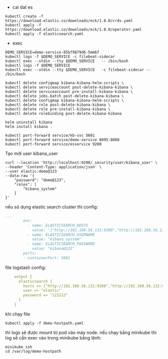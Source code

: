 - cai dat es 
```shell
kubectl create -f https://download.elastic.co/downloads/eck/1.8.0/crds.yaml
kubectl apply -f https://download.elastic.co/downloads/eck/1.8.0/operator.yaml
kubectl apply -f elasticsearch.yaml
```
- exec 
```shell
DEMO_SERVICE=demo-service-85bf9879d6-5mm6f
kubectl logs -f $DEMO_SERVICE -c filebeat-sidecar
kubectl exec --stdin --tty $DEMO_SERVICE   -- /bin/bash
kubectl logs -f $DEMO_SERVICE
kubectl exec --stdin --tty $DEMO_SERVICE   -c filebeat-sidecar -- /bin/bash
```
```
kubectl delete configmap kibana-kibana-helm-scripts \
kubectl delete serviceaccount post-delete-kibana-kibana \
kubectl delete serviceaccount pre-install-kibana-kibana \
kubectl delete jobs.batch post-delete-kibana-kibana \
kubectl delete configmap kibana-kibana-helm-scripts \
kubectl delete role post-delete-kibana-kibana \
kubectl delete role pre-install-kibana-kibana \
kubectl delete rolebinding post-delete-kibana-kibana

helm uninstall kibana
helm install kibana .
```
```
kubectl port-forward service/kb-svc 5601
kubectl port-forward service/demo-service 8895:8080
kubectl port-forward service/esservice 9200
```

Tạo mới user kibana_user
```shell
curl --location 'http://localhost:9200/_security/user/kibana_user' \
--header 'Content-Type: application/json' \
--user elastic:demo@123
--data-raw '{
    "password": "demo@123",
    "roles": [
        "kibana_system"
    ]
}'
```

nếu sử dụng elastic search cluster thì config: 
```yml
...
        env:
          - name: ELASTICSEARCH_HOSTS
            value: '["http://192.168.56.131:9200","http://192.168.56.133:9200","http://192.168.56.133:9200"]'
          - name: ELASTICSEARCH_USERNAME
            value: "kibana_system"
          - name: ELASTICSEARCH_PASSWORD
            value: "kibana@123"
        ports:
        - containerPort: 5601
```

file logstash config: 
```yml
    output {
      elasticsearch {
        hosts => ["http://192.168.56.131:9200","http://192.168.56.132:9200","http://192.168.56.133:9200"]
        user => "elastic"
        password => "121212"
      }
    }
```

khi chạy file 
```shell
kubectl apply -f demo-hostpath.yaml
```

thì logs sẽ được mount từ pod vào máy node. 
nếu chạy bằng minikube thì log sẽ cần exec vào trong minikube bằng lệnh: 
```shell
minikube ssh 
cd /var/log/demo-hostpath
```
